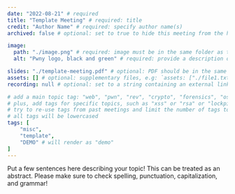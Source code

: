 ```yaml
---
date: "2022-08-21" # required
title: "Template Meeting" # required: title
credit: "Author Name" # required: specify author name(s)
archived: false # optional: set to true to hide this meeting from the home page

image:
  path: "./image.png" # required: image must be in the same folder as this markdown file
  alt: "Pwny logo, black and green" # required: provide a description of the image for accessibility purposes

slides: "./template-meeting.pdf" # optional: PDF should be in the same folder and the name should be the title; replacing spaces with dashes (NOT underscores)
assets: [] # optional: supplementary files, e.g: `assets: ["./file1.txt", "./file2.zip"]`
recording: null # optional: set to a string containing an external link to the meeting recording

# add a main topic tag: "web", "pwn", "rev", "crypto", "forensics", "osint", "ai", "misc"
# plus, add tags for specific topics, such as "xss" or "rsa" or "lockpicking"
# try to re-use tags from past meetings and limit the number of tags to 5
# all tags will be lowercased
tags: [
	"misc",
	"template",
	"DEMO" # will render as "demo"
]
---
```


Put a few sentences here describing your topic! This can be treated as an abstract. Please make sure to check spelling, punctuation, capitalization, and grammar!
